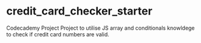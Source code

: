 # credit_card_checker_starter
Codecademy Project 
Project to utilise JS array and conditionals knowldege to check if credit card numbers are valid. 
